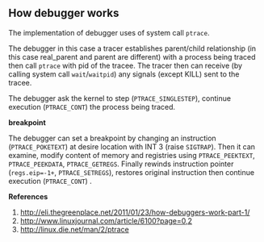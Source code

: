 ## How debugger works

The implementation of debugger uses of system call `ptrace`.

The debugger in this case a tracer establishes parent/child relationship (in this case real_parent and parent are different) 
with a process being traced then call `ptrace` with pid of the tracee. The tracer then can receive (by calling system call `wait`/`waitpid`) any signals (except KILL) sent to the tracee.

The debugger ask the kernel to step (`PTRACE_SINGLESTEP`), continue execution (`PTRACE_CONT`) the process being traced.

**breakpoint**

The debugger can set a breakpoint by changing an instruction (`PTRACE_POKETEXT`) at desire location with INT 3 (raise `SIGTRAP`).
Then it can examine, modify content of memory and registries using `PTRACE_PEEKTEXT`, `PTRACE_PEEKDATA`, `PTRACE_GETREGS`.
Finally rewinds instruction pointer (`regs.eip=-1+`, `PTRACE_SETREGS`), restores original instruction then continue 
execution (`PTRACE_CONT`) .

**References**

1. http://eli.thegreenplace.net/2011/01/23/how-debuggers-work-part-1/
2. http://www.linuxjournal.com/article/6100?page=0,2
3. http://linux.die.net/man/2/ptrace
